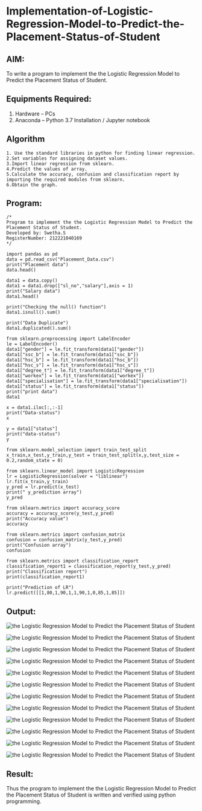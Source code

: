 # Implementation-of-Logistic-Regression-Model-to-Predict-the-Placement-Status-of-Student

## AIM:
To write a program to implement the the Logistic Regression Model to Predict the Placement Status of Student.

## Equipments Required:
1. Hardware – PCs
2. Anaconda – Python 3.7 Installation / Jupyter notebook

## Algorithm
```
1. Use the standard libraries in python for finding linear regression.
2.Set variables for assigning dataset values.
3.Import linear regression from sklearn.
4.Predict the values of array.
5.Calculate the accuracy, confusion and classification report by importing the required modules from sklearn.
6.Obtain the graph.
```


## Program:
```
/*
Program to implement the the Logistic Regression Model to Predict the Placement Status of Student.
Developed by: Swetha.S
RegisterNumber: 212221040169
*/
```
```
import pandas as pd
data = pd.read_csv("Placement_Data.csv")
print("Placement data")
data.head()

data1 = data.copy()
data1 = data1.drop(["sl_no","salary"],axis = 1)
print("Salary data")
data1.head()

print("Checking the null() function")
data1.isnull().sum()

print("Data Duplicate")
data1.duplicated().sum()

from sklearn.preprocessing import LabelEncoder
le = LabelEncoder()
data1["gender"] = le.fit_transform(data1["gender"])
data1["ssc_b"] = le.fit_transform(data1["ssc_b"])
data1["hsc_b"] = le.fit_transform(data1["hsc_b"])
data1["hsc_s"] = le.fit_transform(data1["hsc_s"])
data1["degree_t"] = le.fit_transform(data1["degree_t"])
data1["workex"] = le.fit_transform(data1["workex"])
data1["specialisation"] = le.fit_transform(data1["specialisation"])
data1["status"] = le.fit_transform(data1["status"])
print("print data")
data1

x = data1.iloc[:,:-1]
print("Data-status")
x

y = data1["status"]
print("data-status")
y

from sklearn.model_selection import train_test_split
x_train,x_test,y_train,y_test = train_test_split(x,y,test_size = 0.2,random_state = 0)

from sklearn.linear_model import LogisticRegression
lr = LogisticRegression(solver = "liblinear")
lr.fit(x_train,y_train)
y_pred = lr.predict(x_test)
print(" y_prediction array")
y_pred

from sklearn.metrics import accuracy_score
accuracy = accuracy_score(y_test,y_pred)
print("Accuracy value")
accuracy

from sklearn.metrics import confusion_matrix
confusion = confusion_matrix(y_test,y_pred)
print("Confusion array")
confusion

from sklearn.metrics import classification_report
classification_report1 = classification_report(y_test,y_pred)
print("Classification report")
print(classification_report1)

print("Prediction of LR")
lr.predict([[1,80,1,90,1,1,90,1,0,85,1,85]])

```

## Output:
![the Logistic Regression Model to Predict the Placement Status of Student](1.png)

![the Logistic Regression Model to Predict the Placement Status of Student](2.png)

![the Logistic Regression Model to Predict the Placement Status of Student](3.png)

![the Logistic Regression Model to Predict the Placement Status of Student](4.png)

![the Logistic Regression Model to Predict the Placement Status of Student](5.png)

![the Logistic Regression Model to Predict the Placement Status of Student](6.png)

![the Logistic Regression Model to Predict the Placement Status of Student](7.png)

![the Logistic Regression Model to Predict the Placement Status of Student](8.png)

![the Logistic Regression Model to Predict the Placement Status of Student](9.png)

![the Logistic Regression Model to Predict the Placement Status of Student](10.png)

![the Logistic Regression Model to Predict the Placement Status of Student](11.png)

![the Logistic Regression Model to Predict the Placement Status of Student](12.png)



## Result:
Thus the program to implement the the Logistic Regression Model to Predict the Placement Status of Student is written and verified using python programming.
